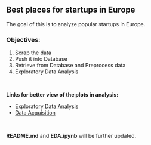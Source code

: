 ## Best places for startups in Europe
The goal of this is to analyze popular startups in Europe.
<br>

### Objectives:
1. Scrap the data
2. Push it into Database
3. Retrieve from Database and Preprocess data
4. Exploratory Data Analysis
<br>

**Links for better view of the plots in analysis:**
- [Exploratory Data Analysis](https://nbviewer.jupyter.org/github/brnmbw1/EDA/blob/5dc29d8fc76fed721452d4e7114dbe781768141c/eda.ipynb)
- [Data Acquisition](https://nbviewer.jupyter.org/github/brnmbw1/EDA/blob/main/scrape.ipynb)

<br>

**README.md** and **EDA.ipynb** will be further updated.
<br>
<br>
